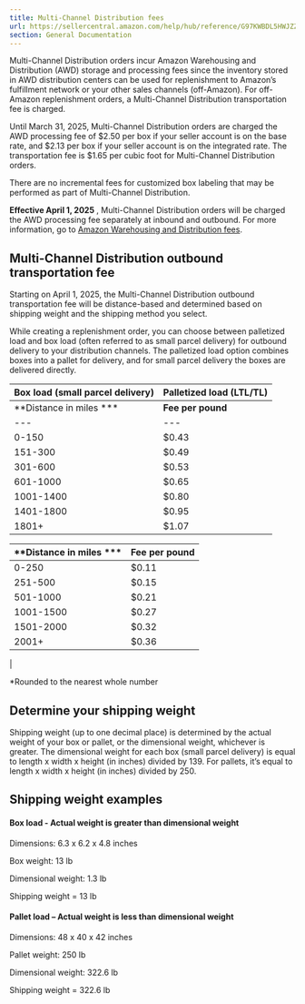 ```yaml
---
title: Multi-Channel Distribution fees
url: https://sellercentral.amazon.com/help/hub/reference/G97KWBDL5HWJZZPK
section: General Documentation
---
```


Multi-Channel Distribution orders incur Amazon Warehousing and Distribution
(AWD) storage and processing fees since the inventory stored in AWD
distribution centers can be used for replenishment to Amazon’s fulfillment
network or your other sales channels (off-Amazon). For off-Amazon
replenishment orders, a Multi-Channel Distribution transportation fee is
charged.

Until March 31, 2025, Multi-Channel Distribution orders are charged the AWD
processing fee of $2.50 per box if your seller account is on the base rate,
and $2.13 per box if your seller account is on the integrated rate. The
transportation fee is $1.65 per cubic foot for Multi-Channel Distribution
orders.

There are no incremental fees for customized box labeling that may be
performed as part of Multi-Channel Distribution.

**Effective April 1, 2025** , Multi-Channel Distribution orders will be
charged the AWD processing fee separately at inbound and outbound. For more
information, go to [Amazon Warehousing and Distribution
fees](/help/hub/reference/GAYG62Q3MPE6STFS).

## Multi-Channel Distribution outbound transportation fee

Starting on April 1, 2025, the Multi-Channel Distribution outbound
transportation fee will be distance-based and determined based on shipping
weight and the shipping method you select.

While creating a replenishment order, you can choose between palletized load
and box load (often referred to as small parcel delivery) for outbound
delivery to your distribution channels. The palletized load option combines
boxes into a pallet for delivery, and for small parcel delivery the boxes are
delivered directly.

Box load (small parcel delivery) | Palletized load (LTL/TL)  
---|---  
| **Distance in miles *** | **Fee per pound**  
---|---  
0-150 | $0.43  
151-300 | $0.49  
301-600 | $0.53  
601-1000 | $0.65  
1001-1400 | $0.80  
1401-1800 | $0.95  
1801+ | $1.07  
  
| **Distance in miles *** | **Fee per pound**  
---|---  
0-250 | $0.11  
251-500 | $0.15  
501-1000 | $0.21  
1001-1500 | $0.27  
1501-2000 | $0.32  
2001+ | $0.36  
|  
  
*Rounded to the nearest whole number

## Determine your shipping weight

Shipping weight (up to one decimal place) is determined by the actual weight
of your box or pallet, or the dimensional weight, whichever is greater. The
dimensional weight for each box (small parcel delivery) is equal to length x
width x height (in inches) divided by 139. For pallets, it’s equal to length x
width x height (in inches) divided by 250.

## Shipping weight examples

#### Box load - Actual weight is greater than dimensional weight

Dimensions: 6.3 x 6.2 x 4.8 inches

Box weight: 13 lb

Dimensional weight: 1.3 lb

Shipping weight = 13 lb

#### Pallet load – Actual weight is less than dimensional weight

Dimensions: 48 x 40 x 42 inches

Pallet weight: 250 lb

Dimensional weight: 322.6 lb

Shipping weight = 322.6 lb

